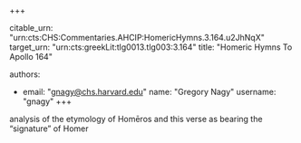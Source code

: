 +++


citable_urn: "urn:cts:CHS:Commentaries.AHCIP:HomericHymns.3.164.u2JhNqX"
target_urn: "urn:cts:greekLit:tlg0013.tlg003:3.164"
title: "Homeric Hymns To Apollo 164"

authors:
- email: "gnagy@chs.harvard.edu"
  name: "Gregory Nagy"
  username: "gnagy"
+++

<p>analysis of the etymology of Homēros and this verse as bearing the “signature” of Homer</p>